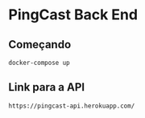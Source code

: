 # PingCast Back End

## Começando

```
docker-compose up
```

## Link para a API
```
https://pingcast-api.herokuapp.com/
```
